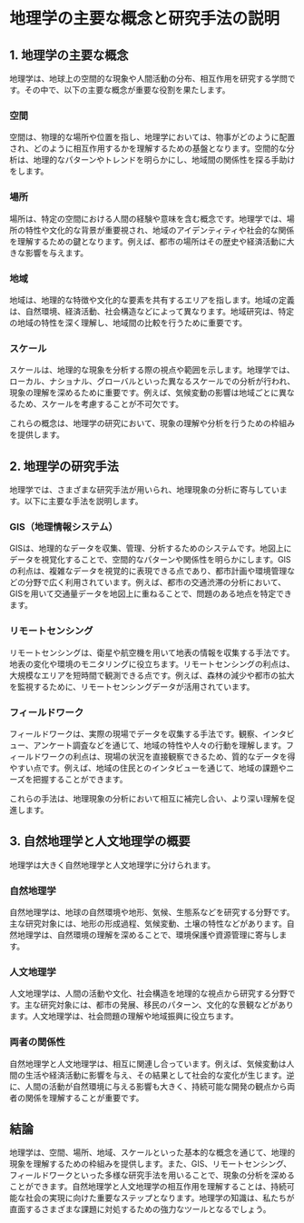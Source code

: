 # 地理学の主要な概念と研究手法の説明

## 1. 地理学の主要な概念

地理学は、地球上の空間的な現象や人間活動の分布、相互作用を研究する学問です。その中で、以下の主要な概念が重要な役割を果たします。

### 空間
空間は、物理的な場所や位置を指し、地理学においては、物事がどのように配置され、どのように相互作用するかを理解するための基盤となります。空間的な分析は、地理的なパターンやトレンドを明らかにし、地域間の関係性を探る手助けをします。

### 場所
場所は、特定の空間における人間の経験や意味を含む概念です。地理学では、場所の特性や文化的な背景が重要視され、地域のアイデンティティや社会的な関係を理解するための鍵となります。例えば、都市の場所はその歴史や経済活動に大きな影響を与えます。

### 地域
地域は、地理的な特徴や文化的な要素を共有するエリアを指します。地域の定義は、自然環境、経済活動、社会構造などによって異なります。地域研究は、特定の地域の特性を深く理解し、地域間の比較を行うために重要です。

### スケール
スケールは、地理的な現象を分析する際の視点や範囲を示します。地理学では、ローカル、ナショナル、グローバルといった異なるスケールでの分析が行われ、現象の理解を深めるために重要です。例えば、気候変動の影響は地域ごとに異なるため、スケールを考慮することが不可欠です。

これらの概念は、地理学の研究において、現象の理解や分析を行うための枠組みを提供します。

## 2. 地理学の研究手法

地理学では、さまざまな研究手法が用いられ、地理現象の分析に寄与しています。以下に主要な手法を説明します。

### GIS（地理情報システム）
GISは、地理的なデータを収集、管理、分析するためのシステムです。地図上にデータを視覚化することで、空間的なパターンや関係性を明らかにします。GISの利点は、複雑なデータを視覚的に表現できる点であり、都市計画や環境管理などの分野で広く利用されています。例えば、都市の交通渋滞の分析において、GISを用いて交通量データを地図上に重ねることで、問題のある地点を特定できます。

### リモートセンシング
リモートセンシングは、衛星や航空機を用いて地表の情報を収集する手法です。地表の変化や環境のモニタリングに役立ちます。リモートセンシングの利点は、大規模なエリアを短時間で観測できる点です。例えば、森林の減少や都市の拡大を監視するために、リモートセンシングデータが活用されています。

### フィールドワーク
フィールドワークは、実際の現場でデータを収集する手法です。観察、インタビュー、アンケート調査などを通じて、地域の特性や人々の行動を理解します。フィールドワークの利点は、現場の状況を直接観察できるため、質的なデータを得やすい点です。例えば、地域の住民とのインタビューを通じて、地域の課題やニーズを把握することができます。

これらの手法は、地理現象の分析において相互に補完し合い、より深い理解を促進します。

## 3. 自然地理学と人文地理学の概要

地理学は大きく自然地理学と人文地理学に分けられます。

### 自然地理学
自然地理学は、地球の自然環境や地形、気候、生態系などを研究する分野です。主な研究対象には、地形の形成過程、気候変動、土壌の特性などがあります。自然地理学は、自然環境の理解を深めることで、環境保護や資源管理に寄与します。

### 人文地理学
人文地理学は、人間の活動や文化、社会構造を地理的な視点から研究する分野です。主な研究対象には、都市の発展、移民のパターン、文化的な景観などがあります。人文地理学は、社会問題の理解や地域振興に役立ちます。

### 両者の関係性
自然地理学と人文地理学は、相互に関連し合っています。例えば、気候変動は人間の生活や経済活動に影響を与え、その結果として社会的な変化が生じます。逆に、人間の活動が自然環境に与える影響も大きく、持続可能な開発の観点から両者の関係を理解することが重要です。

## 結論

地理学は、空間、場所、地域、スケールといった基本的な概念を通じて、地理的現象を理解するための枠組みを提供します。また、GIS、リモートセンシング、フィールドワークといった多様な研究手法を用いることで、現象の分析を深めることができます。自然地理学と人文地理学の相互作用を理解することは、持続可能な社会の実現に向けた重要なステップとなります。地理学の知識は、私たちが直面するさまざまな課題に対処するための強力なツールとなるでしょう。